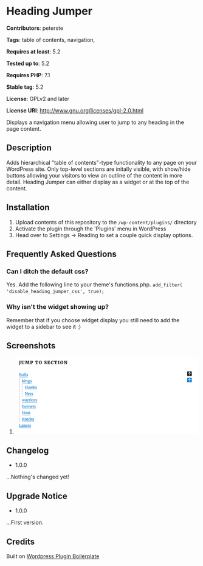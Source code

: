 # Heading Jumper

**Contributors**: peterste  

**Tags**: table of contents, navigation,

**Requires at least**: 5.2

**Tested up to**: 5.2

**Requires PHP**: 7.1

**Stable tag**: 5.2

**License**: GPLv2 and later

**License URI**: http://www.gnu.org/licenses/gpl-2.0.html

Displays a navigation menu allowing user to jump to any heading in the page content.

## Description
Adds hierarchical \"table of contents\"-type functionality to any page on your WordPress site. Only top-level sections are initally visible, with show/hide buttons allowing your visitors to view an outline of the content in more detail. Heading Jumper can either display as a widget or at the top of the content.

## Installation
1. Upload contents of this repository to the `/wp-content/plugins/` directory
2. Activate the plugin through the \'Plugins\' menu in WordPress
3. Head over to Settings -> Reading to set a couple quick display options.

## Frequently Asked Questions
### Can I ditch the default css?
Yes. Add the following line to your theme\'s functions.php.
    `add_filter( 'disable_heading_jumper_css', true);`

### Why isn\'t the widget showing up?
Remember that if you choose widget display you still need to add the widget to a sidebar to see it :)
## Screenshots
1. ![Heading Jumper on a page.](./heading-jumper-screenshot.png "Heading Jumper")

## Changelog
* 1.0.0 

...Nothing\'s changed yet!

## Upgrade Notice
* 1.0.0

...First version.

## Credits
Built on [Wordpress Plugin Boilerplate](http://wppb.io/, "wordpress plugin boilerplate")
